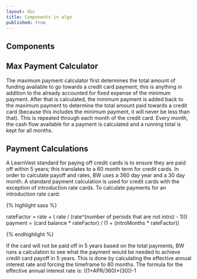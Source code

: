 ```yaml
---
layout: doc
title: Components in algo
published: true
---
```


## Components

## Max Payment Calculator
 
The maximum payment calculator first determines the total amount of funding available to go towards a credit card payment; this is anything in addition to the already accounted for fixed expense of the minimum payment. After that is calculated, the minimum payment is added back to the maximum payment to determine the total amount paid towards a credit card (because this includes the minimum payment, it will never be less than that). This is repeated through each month of the credit card. Every month, the cash flow available for a payment is calculated and a running total is kept for all months.

## Payment Calculations

A LearnVest standard for paying off credit cards is to ensure they are paid off within 5 years; this translates to a 60 month term for credit cards. In order to calculate payoff and rates, BW uses a 360 day year and a 30 day month.  A standard payment calculation is used for credit cards with the exception of introduction rate cards. To calculate payments for an introduction rate card:

{% highlight sass %}

rateFactor = rate + ( rate / (rate^(number of periods that are not intro) - 1)))
payment = (card balance * rateFactor) / (1 + (introMonths * rateFactor))

{% endhighlight %}

 
If the card will not be paid off in 5 years based on the total payments, BW runs a calculation to see what the payment would be needed to achieve credit card payoff in 5 years. This is done by calculating the effective annual interest rate and forcing the timeframe to 60 months. The formula for the effective annual interest rate is: ((1+APR/360)*(30))-1
